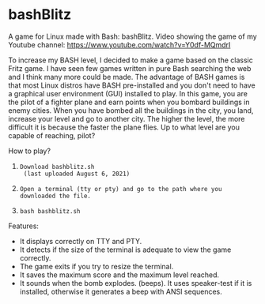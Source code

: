 # bashBlitz
A game for Linux made with Bash: bashBlitz.
Video showing the game of my Youtube channel: https://www.youtube.com/watch?v=Y0df-MQmdrI

To increase my BASH level, I decided to make a game based on the classic Fritz game. I have seen few games written in pure Bash searching the web and I think many more could be made. The advantage of BASH games is that most Linux distros have BASH pre-installed and you don't need to have a graphical user environment (GUI) installed to play.
In this game, you are the pilot of a fighter plane and earn points when you bombard buildings in enemy cities. When you have bombed all the buildings in the city, you land, increase your level and go to another city.
The higher the level, the more difficult it is because the faster the plane flies. Up to what level are you capable of reaching, pilot?

How to play?

1.     Download bashblitz.sh
        (last uploaded August 6, 2021)
3.     Open a terminal (tty or pty) and go to the path where you downloaded the file.
4.     bash bashblitz.sh

Features:
- It displays correctly on TTY and PTY.
- It detects if the size of the terminal is adequate to view the game correctly.
- The game exits if you try to resize the terminal.
- It saves the maximum score and the maximum level reached.
- It sounds when the bomb explodes. (beeps). It uses speaker-test if it is installed, otherwise it generates a beep with ANSI sequences.
